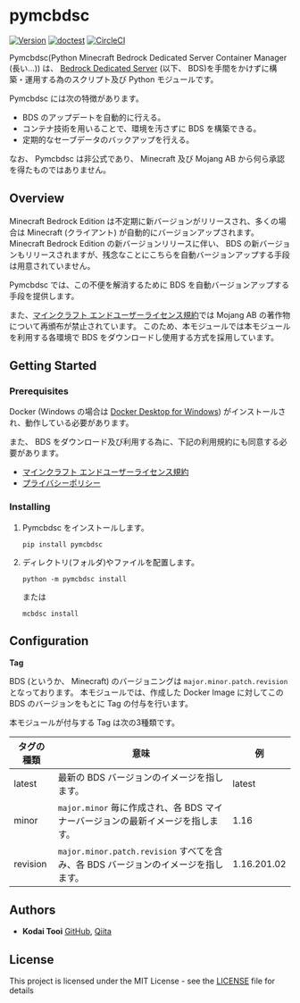# pymcbdsc

[![Version](https://badge.fury.io/py/pymcbdsc.svg)](https://pypi.org/project/pymcbdsc/) [![doctest](https://github.com/ktooi/pymcbdsc/workflows/doctest/badge.svg)](https://github.com/ktooi/pymcbdsc/actions?query=workflow%3Adoctest+branch%3Amain) [![CircleCI](https://circleci.com/gh/ktooi/pymcbdsc/tree/main.svg?style=shield)](https://circleci.com/gh/ktooi/pymcbdsc/tree/main)

Pymcbdsc(Python Minecraft Bedrock Dedicated Server Container Manager (長い...)) は、 [Bedrock Dedicated Server](https://www.minecraft.net/en-us/download/server/bedrock) (以下、 BDS)を手間をかけずに構築・運用する為のスクリプト及び Python モジュールです。

Pymcbdsc には次の特徴があります。

*   BDS のアップデートを自動的に行える。
*   コンテナ技術を用いることで、環境を汚さずに BDS を構築できる。
*   定期的なセーブデータのバックアップを行える。

なお、 Pymcbdsc は非公式であり、 Minecraft 及び Mojang AB から何ら承認を得たものではありません。

## Overview

Minecraft Bedrock Edition は不定期に新バージョンがリリースされ、多くの場合は Minecraft (クライアント) が自動的にバージョンアップされます。
Minecraft Bedrock Edition の新バージョンリリースに伴い、 BDS の新バージョンもリリースされますが、残念なことにこちらを自動バージョンアップする手段は用意されていません。

Pymcbdsc では、この不便を解消するために BDS を自動バージョンアップする手段を提供します。

また、[マインクラフト エンドユーザーライセンス規約](https://account.mojang.com/terms)では Mojang AB の著作物について再頒布が禁止されています。
このため、本モジュールでは本モジュールを利用する各環境で BDS をダウンロードし使用する方式を採用しています。

## Getting Started

### Prerequisites

Docker (Windows の場合は [Docker Desktop for Windows](https://hub.docker.com/editions/community/docker-ce-desktop-windows)) がインストールされ、動作している必要があります。

また、 BDS をダウンロード及び利用する為に、下記の利用規約にも同意する必要があります。

*   [マインクラフト エンドユーザーライセンス規約](https://account.mojang.com/terms)
*   [プライバシーポリシー](https://privacy.microsoft.com/ja-jp/privacystatement)

### Installing

1.  Pymcbdsc をインストールします。

    ```
    pip install pymcbdsc
    ```
1.  ディレクトリ(フォルダ)やファイルを配置します。

    ```
    python -m pymcbdsc install
    ```
    または

    ```
    mcbdsc install
    ```

## Configuration

**Tag**

BDS (というか、 Minecraft) のバージョニングは `major.minor.patch.revision` となっております。
本モジュールでは、作成した Docker Image に対してこの BDS のバージョンをもとに Tag の付与を行います。

本モジュールが付与する Tag は次の3種類です。

|タグの種類|意味|例|
|----|----|----|
|latest|最新の BDS バージョンのイメージを指します。|latest|
|minor|`major.minor` 毎に作成され、各 BDS マイナーバージョンの最新イメージを指します。|1.16|
|revision|`major.minor.patch.revision` すべてを含み、各 BDS バージョンのイメージを指します。|1.16.201.02|

## Authors

*   **Kodai Tooi** [GitHub](https://github.com/ktooi), [Qiita](https://qiita.com/ktooi)

## License

This project is licensed under the MIT License - see the [LICENSE](LICENSE) file for details
